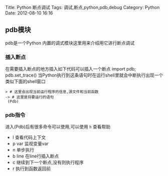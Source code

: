 Title: Python 断点调试
Tags: 调试,断点,python,pdb,debug
Category: Python
Date: 2012-08-10 16:16
## pdb模块
pdb是一个Python 内置的调式模块这里用来介绍用它进行断点调试

### 插入断点
在需要插入断点的地方插入如下代码可以插入一个断点
import pdb; pdb.set_trace()
当Python执行到这条语句时在运行shell里就会中断执行出现一个类似下面的shell窗口
```
> # 这里会出现当前运行程序的信息,源文件和当前函数
-> # 这里是将要运行的语句
 (Pdb)
```
### pdb指令
进入(Pdb)后有很多命令可以使用,可以使用 `h` 查看帮助

* l 查看代码上下文
* p var 监视变量var
* n 单步执行
* b line  在line行插入断点
* c 继续到下一个断点,没有则执行程序
* r 执行到函数返回前
